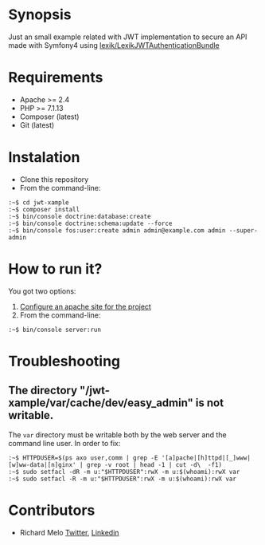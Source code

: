 Synopsis
========

Just an small example related with JWT implementation to secure an API made with Symfony4 using [lexik/LexikJWTAuthenticationBundle](https://github.com/lexik/LexikJWTAuthenticationBundle)

Requirements
============

- Apache >= 2.4
- PHP >= 7.1.13
- Composer (latest)
- Git (latest)

Instalation
===========

- Clone this repository
- From the command-line:

```
:~$ cd jwt-xample
:~$ composer install
:~$ bin/console doctrine:database:create
:~$ bin/console doctrine:schema:update --force
:~$ bin/console fos:user:create admin admin@example.com admin --super-admin
```

How to run it?
==============

You got two options:

1. [Configure an apache site for the project](docs/configure_jwtxample_site_in_apache.md)
2. From the command-line:

```
:~$ bin/console server:run
```

Troubleshooting
===============

## The directory "/jwt-xample/var/cache/dev/easy_admin" is not writable.

The `var` directory must be writable both by the web server and the command line user. In order to fix:

```
:~$ HTTPDUSER=$(ps axo user,comm | grep -E '[a]pache|[h]ttpd|[_]www|[w]ww-data|[n]ginx' | grep -v root | head -1 | cut -d\  -f1)
:~$ sudo setfacl -dR -m u:"$HTTPDUSER":rwX -m u:$(whoami):rwX var
:~$ sudo setfacl -R -m u:"$HTTPDUSER":rwX -m u:$(whoami):rwX var
```

Contributors
============

- Richard Melo [Twitter](https://twitter.com/allucardster), [Linkedin](https://www.linkedin.com/in/richardmelo)